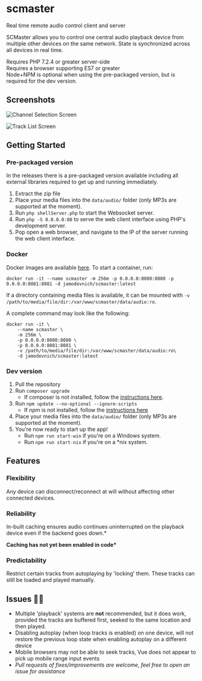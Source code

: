 # scmaster
Real time remote audio control client and server

SCMaster allows you to control one central audio playback device from multiple other devices on the same network. State is synchronized across all devices in real time.  

Requires PHP 7.2.4 or greater server-side  
Requires a browser supporting ES7 or greater  
Node+NPM is optional when using the pre-packaged version, but is required for the dev version.

## Screenshots
![Channel Selection Screen](https://i.imgur.com/kWc07dC.png)

![Track List Screen](https://i.imgur.com/uzuuDzu.png)

## Getting Started
### Pre-packaged version
In the releases there is a pre-packaged version available including all external libraries required to get up and running immediately.

1. Extract the zip file
2. Place your media files into the `data/audio/` folder (only MP3s are supported at the moment).
3. Run `php shellServer.php` to start the Websocket server.
4. Run `php -S 0.0.0.0:80` to serve the web client interface using PHP's development server.
5. Pop open a web browser, and navigate to the IP of the server running the web client interface.

### Docker
Docker images are available [here](https://hub.docker.com/r/jamodevnich/scmaster/tags).
To start a container, run:
```
docker run -it --name scmaster -m 256m -p 0.0.0.0:8080:8080 -p 0.0.0.0:8081:8081 -d jamodevnich/scmaster:latest
```
If a directory containing media files is available, it can be mounted with `-v /path/to/media/file/dir:/var/www/scmaster/data/audio:ro`.  

A complete command may look like the following:
```
docker run -it \
    --name scmaster \
    -m 256m \
    -p 0.0.0.0:8080:8080 \
    -p 0.0.0.0:8081:8081 \
    -v /path/to/media/file/dir:/var/www/scmaster/data/audio:ro\
    -d jamodevnich/scmaster:latest
```

### Dev version
1. Pull the repository
2. Run `composer upgrade`
    - If composer is not installed, follow the [instructions here](https://getcomposer.org/doc/00-intro.md).
3. Run `npm update --no-optional --ignore-scripts`
    - If npm is not installed, follow the [instructions here](https://www.npmjs.com/get-npm)
4. Place your media files into the `data/audio/` folder (only MP3s are supported at the moment).
5. You're now ready to start up the app!
    - Run `npm run start-win` if you're on a Windows system.
    - Run `npm run start-nix` if you're on a \*nix system.

## Features
### Flexibility
Any device can disconnect/reconnect at will without affecting other connected devices.

### Reliability
In-built caching ensures audio continues uninterrupted on the playback device even if the backend goes down.*

__Caching has not yet been enabled in code*__

### Predictability
Restrict certain tracks from autoplaying by 'locking' them. These tracks can still be loaded and played manually.


## Issues :bug::bug:
- Multiple 'playback' systems are **not** recommended, but it does work, provided the tracks are buffered first, seeked to the same location and then played.
- Disabling autoplay (when loop tracks is enabled) on one device, will not restore the previous loop state when enabling autoplay on a different device
- Mobile browsers may not be able to seek tracks, Vue does not appear to pick up mobile range input events
- *Pull requests of fixes/improvements are welcome, feel free to open an issue for assistance*
